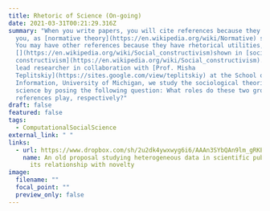 ```yaml
---
title: Rhetoric of Science (On-going)
date: 2021-03-31T00:21:29.316Z
summary: "When you write papers, you will cite references because they inspired
  you, as [normative theory](https://en.wikipedia.org/wiki/Normative) states.
  You may have other references because they have rhetorical utilities, as
  [](https://en.wikipedia.org/wiki/Social_constructivism)shown in [social
  constructivism](https://en.wikipedia.org/wiki/Social_constructivism). As the
  lead researcher in collaboration with [Prof. Misha
  Teplitskiy](https://sites.google.com/view/teplitskiy) at the School of
  Information, University of Michigan, we study the sociological theories in
  science by posing the following question: What roles do these two groups of
  references play, respectively?"
draft: false
featured: false
tags:
  - ComputationalSocialScience
external_link: " "
links:
  - url: https://www.dropbox.com/sh/2u2dk4ywxwyg6i6/AAAn3SYbQAn9lm_gRKEgw4W8a?dl=0
    name: An old proposal studying heterogeneous data in scientific publication and
      its relationship with novelty
image:
  filename: ""
  focal_point: ""
  preview_only: false
---
```

